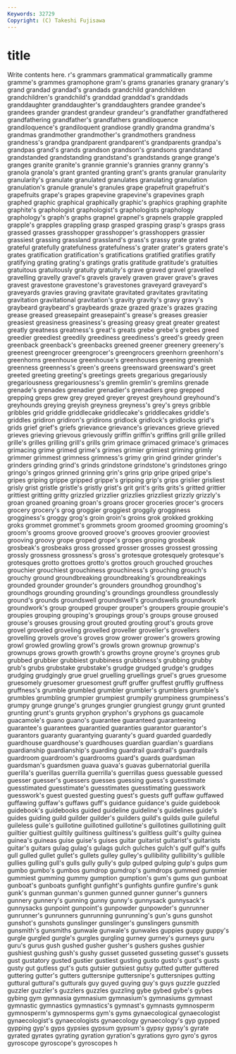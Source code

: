 ```yaml
---
Keywords: 32729 
Copyright: (C) Takeshi Fujisawa
---
```


# title

Write contents here.
r's grammars
grammatical grammatically gramme gramme's grammes gramophone gram's grams granaries granary
granary's grand grandad grandad's grandads grandchild grandchildren grandchildren's grandchild's granddad
granddad's granddads granddaughter granddaughter's granddaughters grandee grandee's grandees grander grandest
grandeur grandeur's grandfather grandfathered grandfathering grandfather's grandfathers grandiloquence grandiloquence's grandiloquent
grandiose grandly grandma grandma's grandmas grandmother grandmother's grandmothers grandness grandness's
grandpa grandparent grandparent's grandparents grandpa's grandpas grand's grands grandson grandson's
grandsons grandstand grandstanded grandstanding grandstand's grandstands grange grange's granges granite
granite's grannie grannie's grannies granny granny's granola granola's grant granted
granting grant's grants granular granularity granularity's granulate granulated granulates granulating
granulation granulation's granule granule's granules grape grapefruit grapefruit's grapefruits grape's
grapes grapevine grapevine's grapevines graph graphed graphic graphical graphically graphic's
graphics graphing graphite graphite's graphologist graphologist's graphologists graphology graphology's graph's
graphs grapnel grapnel's grapnels grapple grappled grapple's grapples grappling grasp
grasped grasping grasp's grasps grass grassed grasses grasshopper grasshopper's grasshoppers
grassier grassiest grassing grassland grassland's grass's grassy grate grated grateful
gratefully gratefulness gratefulness's grater grater's graters grate's grates gratification gratification's
gratifications gratified gratifies gratify gratifying grating grating's gratings gratis gratitude
gratitude's gratuities gratuitous gratuitously gratuity gratuity's grave graved gravel gravelled
gravelling gravelly gravel's gravels gravely graven graver grave's graves gravest
gravestone gravestone's gravestones graveyard graveyard's graveyards gravies graving gravitate gravitated
gravitates gravitating gravitation gravitational gravitation's gravity gravity's gravy gravy's graybeard
graybeard's graybeards graze grazed graze's grazes grazing grease greased greasepaint
greasepaint's grease's greases greasier greasiest greasiness greasiness's greasing greasy great
greater greatest greatly greatness greatness's great's greats grebe grebe's grebes
greed greedier greediest greedily greediness greediness's greed's greedy green greenback
greenback's greenbacks greened greener greenery greenery's greenest greengrocer greengrocer's greengrocers
greenhorn greenhorn's greenhorns greenhouse greenhouse's greenhouses greening greenish greenness greenness's
green's greens greensward greensward's greet greeted greeting greeting's greetings greets
gregarious gregariously gregariousness gregariousness's gremlin gremlin's gremlins grenade grenade's grenades
grenadier grenadier's grenadiers grep grepped grepping greps grew grey greyed
greyer greyest greyhound greyhound's greyhounds greying greyish greyness greyness's grey's
greys gribble gribbles grid griddle griddlecake griddlecake's griddlecakes griddle's griddles
gridiron gridiron's gridirons gridlock gridlock's gridlocks grid's grids grief grief's
griefs grievance grievance's grievances grieve grieved grieves grieving grievous grievously
griffin griffin's griffins grill grille grilled grille's grilles grilling grill's
grills grim grimace grimaced grimace's grimaces grimacing grime grimed grime's
grimes grimier grimiest griming grimly grimmer grimmest grimness grimness's grimy
grin grind grinder grinder's grinders grinding grind's grinds grindstone grindstone's
grindstones gringo gringo's gringos grinned grinning grin's grins grip gripe
griped gripe's gripes griping grippe gripped grippe's gripping grip's grips
grislier grisliest grisly grist gristle gristle's gristly grist's grit grit's
grits grits's gritted grittier grittiest gritting gritty grizzled grizzlier grizzlies
grizzliest grizzly grizzly's groan groaned groaning groan's groans grocer groceries
grocer's grocers grocery grocery's grog groggier groggiest groggily grogginess grogginess's
groggy grog's groin groin's groins grok grokked grokking groks grommet
grommet's grommets groom groomed grooming grooming's groom's grooms groove grooved
groove's grooves groovier grooviest grooving groovy grope groped grope's gropes
groping grosbeak grosbeak's grosbeaks gross grossed grosser grosses grossest grossing
grossly grossness grossness's gross's grotesque grotesquely grotesque's grotesques grotto grottoes
grotto's grottos grouch grouched grouches grouchier grouchiest grouchiness grouchiness's grouching
grouch's grouchy ground groundbreaking groundbreaking's groundbreakings grounded grounder grounder's grounders
groundhog groundhog's groundhogs grounding grounding's groundings groundless groundlessly ground's grounds
groundswell groundswell's groundswells groundwork groundwork's group grouped grouper grouper's groupers
groupie groupie's groupies grouping grouping's groupings group's groups grouse groused
grouse's grouses grousing grout grouted grouting grout's grouts grove grovel
groveled groveling grovelled groveller groveller's grovellers grovelling grovels grove's groves
grow grower grower's growers growing growl growled growling growl's growls
grown grownup grownup's grownups grows growth growth's growths groyne groyne's
groynes grub grubbed grubbier grubbiest grubbiness grubbiness's grubbing grubby grub's
grubs grubstake grubstake's grudge grudged grudge's grudges grudging grudgingly grue
gruel gruelling gruellings gruel's grues gruesome gruesomely gruesomer gruesomest gruff
gruffer gruffest gruffly gruffness gruffness's grumble grumbled grumbler grumbler's grumblers
grumble's grumbles grumbling grumpier grumpiest grumpily grumpiness grumpiness's grumpy grunge
grunge's grunges grungier grungiest grungy grunt grunted grunting grunt's grunts
gryphon gryphon's gryphons gs guacamole guacamole's guano guano's guarantee guaranteed
guaranteeing guarantee's guarantees guarantied guaranties guarantor guarantor's guarantors guaranty guarantying
guaranty's guard guarded guardedly guardhouse guardhouse's guardhouses guardian guardian's guardians
guardianship guardianship's guarding guardrail guardrail's guardrails guardroom guardroom's guardrooms guard's
guards guardsman guardsman's guardsmen guava guava's guavas gubernatorial guerilla guerilla's
guerillas guerrilla guerrilla's guerrillas guess guessable guessed guesser guesser's guessers
guesses guessing guess's guesstimate guesstimated guesstimate's guesstimates guesstimating guesswork guesswork's
guest guested guesting guest's guests guff guffaw guffawed guffawing guffaw's
guffaws guff's guidance guidance's guide guidebook guidebook's guidebooks guided guideline
guideline's guidelines guide's guides guiding guild guilder guilder's guilders guild's
guilds guile guileful guileless guile's guillotine guillotined guillotine's guillotines guillotining
guilt guiltier guiltiest guiltily guiltiness guiltiness's guiltless guilt's guilty guinea
guinea's guineas guise guise's guises guitar guitarist guitarist's guitarists guitar's
guitars gulag gulag's gulags gulch gulches gulch's gulf gulf's gulfs
gull gulled gullet gullet's gullets gulley gulley's gullibility gullibility's gullible
gullies gulling gull's gulls gully gully's gulp gulped gulping gulp's
gulps gum gumbo gumbo's gumbos gumdrop gumdrop's gumdrops gummed gummier
gummiest gumming gummy gumption gumption's gum's gums gun gunboat gunboat's
gunboats gunfight gunfight's gunfights gunfire gunfire's gunk gunk's gunman gunman's
gunmen gunned gunner gunner's gunners gunnery gunnery's gunning gunny gunny's
gunnysack gunnysack's gunnysacks gunpoint gunpoint's gunpowder gunpowder's gunrunner gunrunner's gunrunners
gunrunning gunrunning's gun's guns gunshot gunshot's gunshots gunslinger gunslinger's gunslingers
gunsmith gunsmith's gunsmiths gunwale gunwale's gunwales guppies guppy guppy's gurgle
gurgled gurgle's gurgles gurgling gurney gurney's gurneys guru guru's gurus
gush gushed gusher gusher's gushers gushes gushier gushiest gushing gush's
gushy gusset gusseted gusseting gusset's gussets gust gustatory gusted gustier
gustiest gusting gusto gusto's gust's gusts gusty gut gutless gut's
guts gutsier gutsiest gutsy gutted gutter guttered guttering gutter's gutters
guttersnipe guttersnipe's guttersnipes gutting guttural guttural's gutturals guy guyed guying
guy's guys guzzle guzzled guzzler guzzler's guzzlers guzzles guzzling gybe
gybed gybe's gybes gybing gym gymnasia gymnasium gymnasium's gymnasiums gymnast
gymnastic gymnastics gymnastics's gymnast's gymnasts gymnosperm gymnosperm's gymnosperms gym's gyms
gynaecological gynaecologist gynaecologist's gynaecologists gynaecology gynaecology's gyp gypped gypping gyp's
gyps gypsies gypsum gypsum's gypsy gypsy's gyrate gyrated gyrates gyrating
gyration gyration's gyrations gyro gyro's gyros gyroscope gyroscope's gyroscopes h
